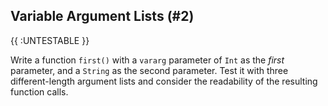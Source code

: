 ## Variable Argument Lists (#2)

{{ :UNTESTABLE }}

Write a function `first()` with a `vararg` parameter of `Int` as the *first*
parameter, and a `String` as the second parameter. Test it with three
different-length argument lists and consider the readability of the resulting
function calls.